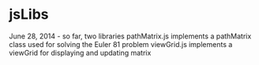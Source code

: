 jsLibs
======
June 28, 2014 - so far, two libraries
  pathMatrix.js implements a pathMatrix class used for solving the Euler 81 problem
  viewGrid.js implements a viewGrid for displaying and updating matrix 
